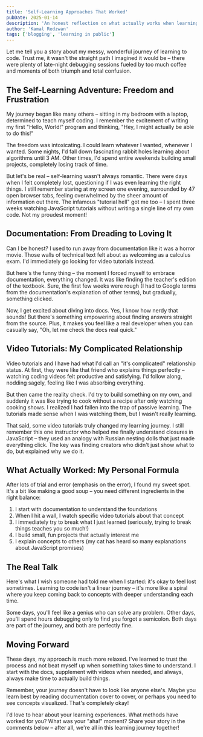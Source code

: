 ```yaml
---
title: 'Self-Learning Approaches That Worked'
pubDate: 2025-01-14
description: 'An honest reflection on what actually works when learning to code through self-study, documentation, and video tutorials'
author: 'Kamal Redzwan'
tags: ['blogging', 'learning in public']
---
```


Let me tell you a story about my messy, wonderful journey of learning to code. Trust me, it wasn't the straight path I imagined it would be – there were plenty of late-night debugging sessions fueled by too much coffee and moments of both triumph and total confusion.

## The Self-Learning Adventure: Freedom and Frustration

My journey began like many others – sitting in my bedroom with a laptop, determined to teach myself coding. I remember the excitement of writing my first "Hello, World!" program and thinking, "Hey, I might actually be able to do this!"

The freedom was intoxicating. I could learn whatever I wanted, whenever I wanted. Some nights, I'd fall down fascinating rabbit holes learning about algorithms until 3 AM. Other times, I'd spend entire weekends building small projects, completely losing track of time.

But let's be real – self-learning wasn't always romantic. There were days when I felt completely lost, questioning if I was even learning the right things. I still remember staring at my screen one evening, surrounded by 47 open browser tabs, feeling overwhelmed by the sheer amount of information out there. The infamous "tutorial hell" got me too – I spent three weeks watching JavaScript tutorials without writing a single line of my own code. Not my proudest moment!

## Documentation: From Dreading to Loving It

Can I be honest? I used to run away from documentation like it was a horror movie. Those walls of technical text felt about as welcoming as a calculus exam. I'd immediately go looking for video tutorials instead.

But here's the funny thing – the moment I forced myself to embrace documentation, everything changed. It was like finding the teacher's edition of the textbook. Sure, the first few weeks were rough (I had to Google terms from the documentation's explanation of other terms), but gradually, something clicked.

Now, I get excited about diving into docs. Yes, I know how nerdy that sounds! But there's something empowering about finding answers straight from the source. Plus, it makes you feel like a real developer when you can casually say, "Oh, let me check the docs real quick."

## Video Tutorials: My Complicated Relationship

Video tutorials and I have had what I'd call an "it's complicated" relationship status. At first, they were like that friend who explains things perfectly – watching coding videos felt productive and satisfying. I'd follow along, nodding sagely, feeling like I was absorbing everything.

But then came the reality check. I'd try to build something on my own, and suddenly it was like trying to cook without a recipe after only watching cooking shows. I realized I had fallen into the trap of passive learning. The tutorials made sense when I was watching them, but I wasn't really learning.

That said, some video tutorials truly changed my learning journey. I still remember this one instructor who helped me finally understand closures in JavaScript – they used an analogy with Russian nesting dolls that just made everything click. The key was finding creators who didn't just show what to do, but explained why we do it.

## What Actually Worked: My Personal Formula

After lots of trial and error (emphasis on the error), I found my sweet spot. It's a bit like making a good soup – you need different ingredients in the right balance:

1. I start with documentation to understand the foundations
2. When I hit a wall, I watch specific video tutorials about that concept
3. I immediately try to break what I just learned (seriously, trying to break things teaches you so much!)
4. I build small, fun projects that actually interest me
5. I explain concepts to others (my cat has heard so many explanations about JavaScript promises)

## The Real Talk

Here's what I wish someone had told me when I started: it's okay to feel lost sometimes. Learning to code isn't a linear journey – it's more like a spiral where you keep coming back to concepts with deeper understanding each time.

Some days, you'll feel like a genius who can solve any problem. Other days, you'll spend hours debugging only to find you forgot a semicolon. Both days are part of the journey, and both are perfectly fine.

## Moving Forward

These days, my approach is much more relaxed. I've learned to trust the process and not beat myself up when something takes time to understand. I start with the docs, supplement with videos when needed, and always, always make time to actually build things.

Remember, your journey doesn't have to look like anyone else's. Maybe you learn best by reading documentation cover to cover, or perhaps you need to see concepts visualized. That's completely okay!

I'd love to hear about your learning experiences. What methods have worked for you? What was your "aha!" moment? Share your story in the comments below – after all, we're all in this learning journey together!
